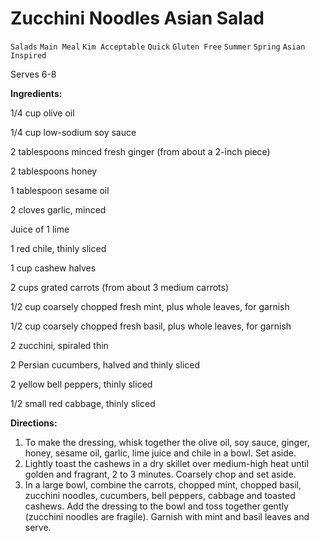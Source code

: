# Zucchini Noodles Asian  Salad

`Salads` `Main Meal` `Kim Acceptable` `Quick` `Gluten Free` `Summer` `Spring` `Asian Inspired`

Serves 6-8

**Ingredients:**

1/4 cup olive oil

1/4 cup low-sodium soy sauce 

2 tablespoons minced fresh ginger (from about a 2-inch piece) 

2 tablespoons honey 

1 tablespoon sesame oil 

2 cloves garlic, minced 

Juice of 1 lime 

1 red chile, thinly sliced 

1 cup cashew halves 

2 cups grated carrots (from about 3 medium carrots) 

1/2 cup coarsely chopped fresh mint, plus whole leaves, for garnish 

1/2 cup coarsely chopped fresh basil, plus whole leaves, for garnish 

2 zucchini, spiraled thin

2 Persian cucumbers, halved and thinly sliced 

2 yellow bell peppers, thinly sliced 

1/2 small red cabbage, thinly sliced 

**Directions:**

1. To make the dressing, whisk together the olive oil, soy sauce, ginger, honey, sesame oil, garlic, lime juice and chile in a bowl. Set aside.
2. Lightly toast the cashews in a dry skillet over medium-high heat until golden and fragrant, 2 to 3 minutes. Coarsely chop and set aside.
3. In a large bowl, combine the carrots, chopped mint, chopped basil, zucchini noodles, cucumbers, bell peppers, cabbage and toasted cashews. Add the dressing to the bowl and toss together gently (zucchini noodles are fragile). Garnish with mint and basil leaves and serve.
